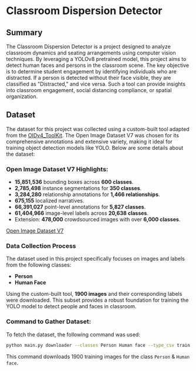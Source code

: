 # Classroom Dispersion Detector

## Summary
The Classroom Dispersion Detector is a project designed to analyze classroom dynamics and seating arrangements using computer vision techniques. By leveraging a YOLOv8 pretrained model, this project aims to detect human faces and persons in the classroom scene. The key objective is to determine student engagement by identifying individuals who are distracted. If a person is detected without their face visible, they are classified as "Distracted," and vice versa. Such a tool can provide insights into classroom engagement, social distancing compliance, or spatial organization.

## Dataset

The dataset for this project was collected using a custom-built tool adapted from the [OIDv4_ToolKit](https://github.com/EscVM/OIDv4_ToolKit). The Open Image Dataset V7 was chosen for its comprehensive annotations and extensive variety, making it ideal for training object detection models like YOLO. Below are some details about the dataset:

### Open Image Dataset V7 Highlights:
- **15,851,536** bounding boxes across **600 classes**.
- **2,785,498** instance segmentations for **350 classes**.
- **3,284,280** relationship annotations for **1,466 relationships**.
- **675,155** localized narratives.
- **66,391,027** point-level annotations for **5,827 classes**.
- **61,404,966** image-level labels across **20,638 classes**.
- Extension: **478,000** crowdsourced images with over **6,000 classes**.

[Open Image Dataset V7](https://storage.googleapis.com/openimages/web/index.html)

### Data Collection Process
The dataset used in this project specifically focuses on images and labels from the following classes:
- **Person**
- **Human Face**

Using the custom-built tool, **1900 images** and their corresponding labels were downloaded. This subset provides a robust foundation for training the YOLO model to detect people and faces in classroom.

### Command to Gather Dataset:
To fetch the dataset, the following command was used:
```bash
python main.py downloader --classes Person Human face --type_csv train --limit 1900
```
This command downloads 1900 training images for the class `Person` & `Human face`.

